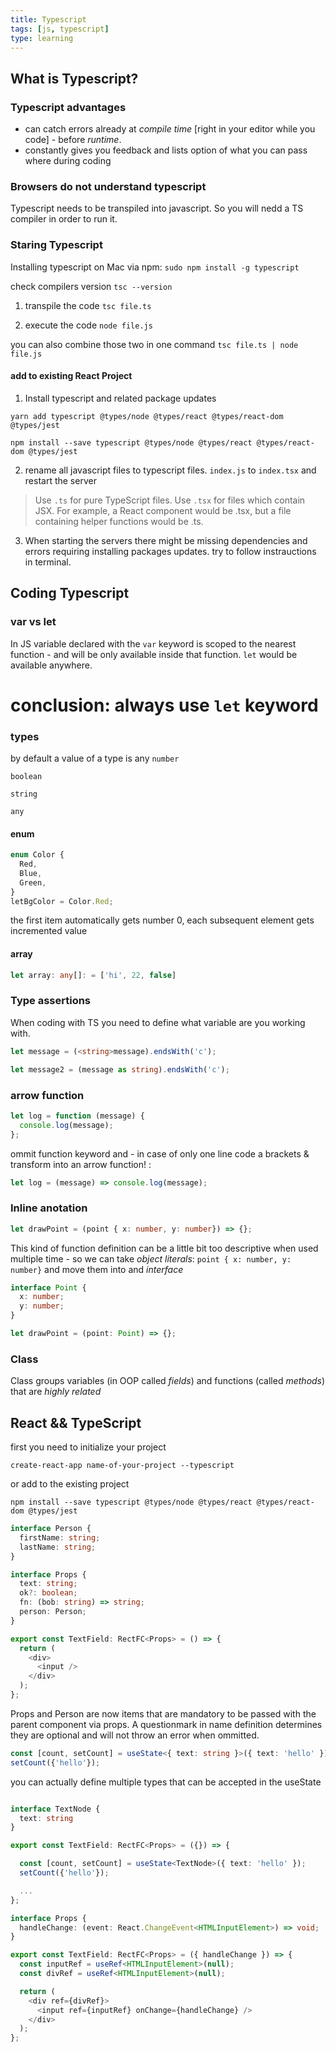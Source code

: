 ```yaml
---
title: Typescript
tags: [js, typescript]
type: learning
---
```


## What is Typescript?

### Typescript advantages

- can catch errors already at _compile time_ [right in your editor while you code] - before _runtime_.
- constantly gives you feedback and lists option of what you can pass where during coding

### Browsers do not understand typescript

Typescript needs to be transpiled into javascript. So you will nedd a TS compiler in order to run it.

### Staring Typescript

Installing typescript on Mac via npm:
`sudo npm install -g typescript`

check compilers version
`tsc --version `

1. transpile the code
   `tsc file.ts`

2. execute the code
   `node file.js`

you can also combine those two in one command
`tsc file.ts | node file.js`

#### add to existing React Project

1. Install typescript and related package updates

`yarn add typescript @types/node @types/react @types/react-dom @types/jest`

`npm install --save typescript @types/node @types/react @types/react-dom @types/jest`

2. rename all javascript files to typescript files. `index.js` to `index.tsx` and restart the server

> Use `.ts` for pure TypeScript files.
> Use `.tsx` for files which contain JSX.
> For example, a React component would be .tsx, but a file containing helper functions would be .ts.

3. When starting the servers there might be missing dependencies and errors requiring installing packages updates. try to follow instrauctions in terminal.

## Coding Typescript

### var vs let

In JS variable declared with the `var` keyword is scoped to the nearest function - and will be only available inside that function.
`let` would be available anywhere.

# conclusion: always use `let` keyword

### types

by default a value of a type is any
`number`

`boolean`

`string`

`any`

#### enum

```typescript
enum Color {
  Red,
  Blue,
  Green,
}
letBgColor = Color.Red;
```

the first item automatically gets number 0, each subsequent element gets incremented value

#### array

```typescript
let array: any[]: = ['hi', 22, false]

```

### Type assertions

When coding with TS you need to define what variable are you working with.

```typescript
let message = (<string>message).endsWith('c');

let message2 = (message as string).endsWith('c');
```

### arrow function

```typescript
let log = function (message) {
  console.log(message);
};
```

ommit function keyword and - in case of only one line code a brackets & transform into an arrow function! :

```typescript
let log = (message) => console.log(message);
```

### Inline anotation

```typescript
let drawPoint = (point { x: number, y: number}) => {};
```

This kind of function definition can be a little bit too descriptive when used multiple time - so we can take _object literals_: `point { x: number, y: number}` and move them into and _interface_

```typescript
interface Point {
  x: number;
  y: number;
}

let drawPoint = (point: Point) => {};
```

### Class

Class groups variables (in OOP called _fields_) and functions (called _methods_) that are _highly related_

## React && TypeScript

first you need to initialize your project

```
create-react-app name-of-your-project --typescript
```

or add to the existing project

```git
npm install --save typescript @types/node @types/react @types/react-dom @types/jest
```

```typescript
interface Person {
  firstName: string;
  lastName: string;
}

interface Props {
  text: string;
  ok?: boolean;
  fn: (bob: string) => string;
  person: Person;
}

export const TextField: RectFC<Props> = () => {
  return (
    <div>
      <input />
    </div>
  );
};
```

Props and Person are now items that are mandatory to be passed with the parent component via props. A questionmark in name definition determines they are optional and will not throw an error when ommitted.

```typescript
const [count, setCount] = useState<{ text: string }>({ text: 'hello' });
setCount({'hello'});
```

you can actually define multiple types that can be accepted in the useState

```typescript

interface TextNode {
  text: string
}

export const TextField: RectFC<Props> = ({}) => {

  const [count, setCount] = useState<TextNode>({ text: 'hello' });
  setCount({'hello'});

  ...
};
```

```typescript
interface Props {
  handleChange: (event: React.ChangeEvent<HTMLInputElement>) => void;
}

export const TextField: RectFC<Props> = ({ handleChange }) => {
  const inputRef = useRef<HTMLInputElement>(null);
  const divRef = useRef<HTMLInputElement>(null);

  return (
    <div ref={divRef}>
      <input ref={inputRef} onChange={handleChange} />
    </div>
  );
};
```
